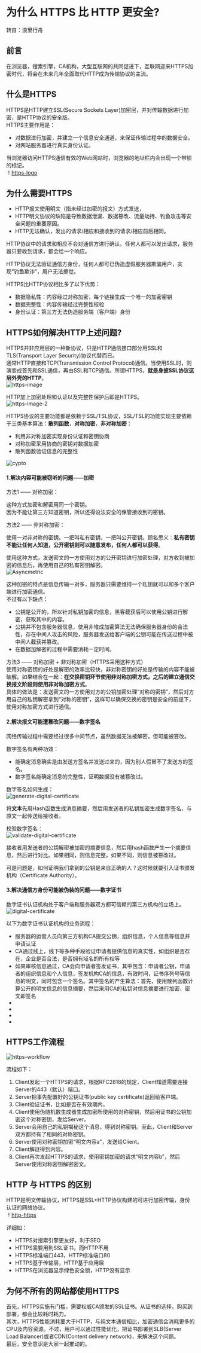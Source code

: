 # 为什么 HTTPS 比 HTTP 更安全? #
转自：浪里行舟
## 前言 ##
在浏览器，搜索引擎，CA机构，大型互联网的共同促进下，互联网迎来HTTPS加密时代，将会在未来几年全面取代HTTP成为传输协议的主流。  
  
## 什么是HTTPS ##
HTTPS是HTTP建立SSL(Secure Sockets Layer)加密层，并对传输数据进行加密，是HTTP协议的安全版。  
HTTPS主要作用是：  
* 对数据进行加密，并建立一个信息安全通道，来保证传输过程中的数据安全。
* 对网站服务器进行真实身份认证。  
  
当浏览器访问HTTPS通信有效的Web网站时，浏览器的地址栏内会出现一个带锁的标记。  
！[https-logo](https://mmbiz.qpic.cn/mmbiz_png/zewrLkrYfsNPHHenibanG6wMyYBnOyCo7dicIujcArWCdN2aibWaJ6aibWmDRpHhW16A60NiawCjWKpd0s2HXP4lsXw/640?wx_fmt=png&tp=webp&wxfrom=5&wx_lazy=1&wx_co=1 "https-logo")  
  
## 为什么需要HTTPS ##
* HTTP报文使用明文（指未经过加密的报文）方式发送，
* HTTP明文协议的缺陷是导致数据泄漏、数据篡改、流量劫持、钓鱼攻击等安全问题的重要原因。
* HTTP无法确认，发出的请求/相应和接收到的请求/相应前后相同。  
  
HTTP协议中的请求和相应不会对通信方进行确认。任何人都可以发出请求，服务器只要收到请求，都会给一个响应。  
  
HTTP协议无法验证通信方身份，任何人都可已伪造虚假服务器欺骗用户，实现“钓鱼欺诈”，用户无法擦觉。  
  
HTTPS比HTTP协议相比多了以下优势：  
* 数据隐私性：内容经过对称加密，每个链接生成一个唯一的加密密钥
* 数据完整性：内容传输经过完整性校验
* 身份认证：第三方无法伪造服务端（客户端）身份
  
## HTTPS如何解决HTTP上述问题? ##
HTTPS并非应用层的一种新协议，只是HTTP通信接口部分用SSL和TLS(Transport Layer Security)协议代替而已。  
通常HTTP直接和TCP(Transmission Control Protocol)通信。当使用SSL时，则演变成首先和SSL通信，再由SSL和TCP通信。所谓HTTPS，**就是身披SSL协议这层外壳的HTTP**。  
![https-image](https://user-gold-cdn.xitu.io/2018/12/22/167d48235fa5fb22?imageView2/0/w/1280/h/960/format/webp/ignore-error/1 "https-image")  
  
HTTP加上加密处理和认证以及完整性保护后即是HTTPS。  
![https-image-2](https://user-gold-cdn.xitu.io/2018/12/22/167d4860c0ede033?imageView2/0/w/1280/h/960/format/webp/ignore-error/1 "https-image-2")  
  
HTTPS协议的主要功能都是依赖于SSL/TSL协议，SSL/TSL的功能实现主要依赖于三类基本算法：**散列函数**，**对称加密**，**非对称加密**：  
* 利用非对称加密实现身份认证和密钥协商
* 对称加密采用协商的密钥对数据加密
* 散列函数验证信息的完整性  
  
![cypto](https://user-gold-cdn.xitu.io/2018/12/22/167d48bc77ee69f8?imageView2/0/w/1280/h/960/format/webp/ignore-error/1 "cypto")  
  
#### 1.解决内容可能被窃听的问题——加密 ####
  
方法1 —— 对称加密：  
  
这种方式加密和解密用同一个密钥。  
因为不能让第三方知道密钥，所以还得设法安全的保管接收到的密钥。  
  
方法2 —— 非对称加密：  
  
使用一对非对称的密钥。一把叫私有密钥，一把叫公开密钥。顾名思义：**私有密钥不能让任何人知道，公开密钥则可以随意发布，任何人都可以获得**。  
  
使用这种方式，发送密文的一方使用对方的公开密钥进行加密处理，对方收到被加密的信息后，再使用自己的私有密钥解密。  
![Asyncmetric](https://mmbiz.qpic.cn/mmbiz_png/zewrLkrYfsNPHHenibanG6wMyYBnOyCo7zm45oianAGL4oP7tM3d6Q2icAicpYFcLYIgxU9ZTa7PUDI64p9BDPR2eA/640?wx_fmt=png&tp=webp&wxfrom=5&wx_lazy=1&wx_co=1 "Asyncmetric")  
  
这种加密的特点是信息传输一对多，服务器只需要维持一个私钥就可以和多个客户端进行加密通信。  
不过有以下缺点：  
* 公钥是公开的，所以针对私钥加密的信息，黑客截获后可以使用公钥进行解密，获取其中的内容。
* 公钥并不包含服务器信息，使用非堆成加密算法无法确保服务器身份的合法性，存在中间人攻击的风险，服务器发送给客户端的公钥可能在传送过程中被中间人截获并篡改。
* 在数据加解密的过程中需要消耗一定时间。  
  
方法3 —— 对称加密 + 非对称加密（HTTPS采用这种方式）  
使用对称密钥的好处是解密的效率比较快，非对称密钥的好处是传输的内容不能被破解。如果结合在一起：**在交换密钥环节使用非对称加密方式，之后的建立通信交换报文阶段则使用非对称加密方式**。  
具体的做法是：发送密文的一方使用对方的公钥加密处理“对称的密钥”，然后对方用自己的私钥解密拿到“对称的密钥”，这样可以确保交换的密钥是安全的前提下，使用对称加密方式进行通信。  
  
#### 2.解决报文可能遭篡改问题——数字签名 ####
网络传输过程中需要经过很多中间节点，虽然数据无法被解密，但可能被篡改。  
  
数字签名有两种功效：  
* 能确定消息确实是由发送方签名并发送过来的，因为别人假冒不了发送方的签名。
* 数字签名能确定消息的完整性，证明数据没有被篡改过。  
  
数字签名如何生成：  
![generate-digital-certificate](https://user-gold-cdn.xitu.io/2019/4/22/16a45a0b0d78df15?imageView2/0/w/1280/h/960/format/webp/ignore-error/1 "generate-digital-certificate")  
  
将**文本**先用Hash函数生成消息摘要，然后用发送者的私钥加密生成数字签名，与原文一起传送给接收者。  
  
校验数字签名：  
![validate-digital-certificate](https://user-gold-cdn.xitu.io/2019/4/22/16a45a3705e4abda?imageView2/0/w/1280/h/960/format/webp/ignore-error/1 "validate-digital-certificate")  
  
接收者用发送者的公钥解密被加密的摘要信息，然后用hash函数产生一个摘要信息，然后进行对比。如果相同，则信息完整，如果不同，则信息被篡改过。  
  
可是问题是，如何证明我们拿到的公钥是来自正确的人？这时候就要引入证书颁发机构（Certificate Authority）。

#### 3.解决通信方身份可能被伪装的问题——数字证书 ####
数字证书认证机构处于客户端和服务器双方都可信赖的第三方机构的立场上。  
![digital-certificate](https://user-gold-cdn.xitu.io/2018/12/23/167d94712a5ceb0e?imageView2/0/w/1280/h/960/format/webp/ignore-error/1 "digital-certificate")  
  
以下为数字证书认证机构的业务流程：  
* 服务器的运营人员向第三方机构CA提交公钥，组织信息，个人信息等信息并申请认证
* CA通过线上，线下等多种手段验证申请者提供信息的真实性，如组织是否存在，企业是否合法，是否拥有域名的所有权等
* 如果审核信息通过，CA会向申请者签发证书，其中包含：申请者公钥，申请者的组织信息和个人信息，签发机构CA的信息，有效时间，证书序列号等信息的明文，同时包含一个签名。其中签名的产生算法：首先，使用散列函数计算公开的明文信息的信息摘要，然后采用CA的私钥对信息摘要进行加密，密文即签名
*
*
*
*
  
## HTTPS工作流程 ##
![https-workflow](https://user-gold-cdn.xitu.io/2019/4/22/16a45839ceacbb52?imageView2/0/w/1280/h/960/format/webp/ignore-error/1 "https-workflow")  
  
流程如下：  
1. Client发起一个HTTPS的请求，根据RFC2818的规定，Client知道需要连接Server的443（默认）端口。
2. Server把事先配置好的公钥证书(public key certificate)返回给客户端。
3. Client验证证书，比如是否在有效期内，
4. Client使用伪随机数生成器生成加密所使用的对称密钥，然后用证书的公钥加密这个对称密钥，发给Server。
5. Server会用自己的私钥揭秘这个消息，得到对称密钥。至此，Client和Server双方都持有了相同的对称密钥。
6. Server使用对称密钥加密“明文内容a”，发送给Client。
7. Client解谜得到内容。
8. Client再次发起HTTPS的请求，使用密钥加密的请求“明文内容b”，然后Server使用对称密钥解密密文。

## HTTP 与 HTTPS 的区别 ##
HTTP是明文传输协议，HTTPS是SSL+HTTP协议构建的可进行加密传输，身份认证的网络协议。  
！[http-https](https://mmbiz.qpic.cn/mmbiz_png/zewrLkrYfsNPHHenibanG6wMyYBnOyCo7e7UB4WVI1Hiag11DnNslCnlGv2jTgg0SqXwZ1I3haJO8PMXAIc8rnPg/640?wx_fmt=png&tp=webp&wxfrom=5&wx_lazy=1&wx_co=1 "http-https")  
  
详细如：  
* HTTPS对搜索引擎更友好，利于SEO
* HTTPS需要用到SSL证书，而HTTP不用
* HTTPS标准端口443，HTTP标准端口80
* HTTPS基于传输层，HTTP基于应用层
* HTTPS在浏览器显示绿色安全锁，HTTP没有显示
  
## 为何不所有的网站都使用HTTPS ##
首先，HTTPS实施有门槛，需要权威CA颁发的SSL证书。从证书的选择，购买到部署，都会比较耗时耗力。  
其次，HTTPS性能消耗要大于HTTP，与纯文本通信相比，加密通信会消耗更多的CPU及内容资源。不过，用户可以通过性能优化，把证书部署到SLB(Server Load Balancer)或者CDN(Content delivery network)，来解决这个问题。  
最后，安全意识是大家一起推动的。